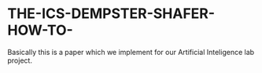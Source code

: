 # THE-ICS-DEMPSTER-SHAFER-HOW-TO-
Basically this is a paper which we implement for our Artificial Inteligence lab project.

